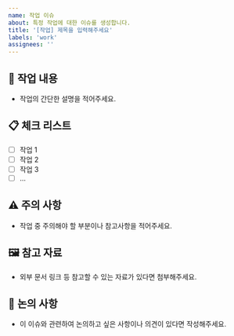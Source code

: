 ```yaml
---
name: 작업 이슈
about: 특정 작업에 대한 이슈를 생성합니다.
title: '[작업] 제목을 입력해주세요'
labels: 'work'
assignees: ''
---
```


## 📌 작업 내용

- 작업의 간단한 설명을 적어주세요.

## 📋 체크 리스트

- [ ] 작업 1
- [ ] 작업 2
- [ ] 작업 3
- [ ] ...

## ⚠️ 주의 사항

- 작업 중 주의해야 할 부분이나 참고사항을 적어주세요.

## 🖼️ 참고 자료

- 외부 문서 링크 등 참고할 수 있는 자료가 있다면 첨부해주세요.

## 💬 논의 사항

- 이 이슈와 관련하여 논의하고 싶은 사항이나 의견이 있다면 작성해주세요.

